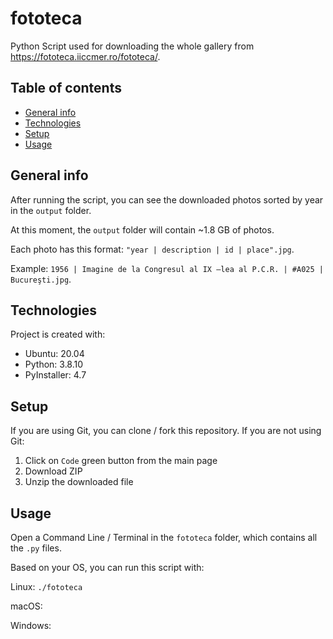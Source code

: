# fototeca
Python Script used for downloading the whole gallery from https://fototeca.iiccmer.ro/fototeca/.

## Table of contents
* [General info](#general-info)
* [Technologies](#technologies)
* [Setup](#setup)
* [Usage](#usage)

## General info
After running the script, you can see the downloaded photos sorted by year in the `output` folder.

At this moment, the `output` folder will contain ~1.8 GB of photos.

Each photo has this format: `"year | description | id | place".jpg`.

Example: `1956 | Imagine de la Congresul al IX –lea al P.C.R. | #A025 | Bucureşti.jpg`.

## Technologies
Project is created with:
* Ubuntu: 20.04
* Python: 3.8.10
* PyInstaller: 4.7

## Setup
If you are using Git, you can clone / fork this repository.
If you are not using Git:
  1) Click on `Code` green button from the main page
  2) Download ZIP
  3) Unzip the downloaded file

## Usage
Open a Command Line / Terminal in the `fototeca` folder, which contains all the `.py` files.

Based on your OS, you can run this script with:

Linux: `./fototeca`

macOS: 

Windows: 
